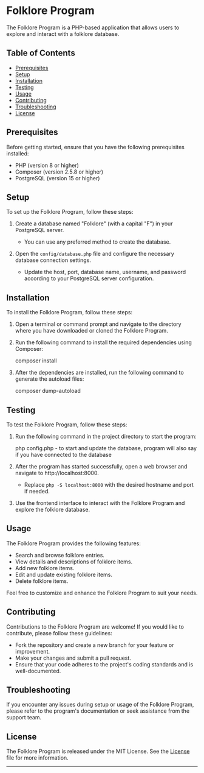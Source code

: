 # 
# Folklore Program

The Folklore Program is a PHP-based application that allows users to explore and interact with a folklore database.

## Table of Contents

- [Prerequisites](#prerequisites)
- [Setup](#setup)
- [Installation](#installation)
- [Testing](#testing)
- [Usage](#usage)
- [Contributing](#contributing)
- [Troubleshooting](#troubleshooting)
- [License](#license)

## Prerequisites

Before getting started, ensure that you have the following prerequisites installed:

- PHP (version 8 or higher)
- Composer (version 2.5.8 or higher)
- PostgreSQL (version 15 or higher)

## Setup

To set up the Folklore Program, follow these steps:

1. Create a database named "Folklore" (with a capital "F") in your PostgreSQL server.
   - You can use any preferred method to create the database.

2. Open the `config/database.php` file and configure the necessary database connection settings.
   - Update the host, port, database name, username, and password according to your PostgreSQL server configuration.

## Installation

To install the Folklore Program, follow these steps:

1. Open a terminal or command prompt and navigate to the directory where you have downloaded or cloned the Folklore Program.

2. Run the following command to install the required dependencies using Composer:

   
   composer install

3. After the dependencies are installed, run the following command to generate the autoload files:


   composer dump-autoload
   

## Testing

To test the Folklore Program, follow these steps:

1. Run the following command in the project directory to start the program:

   
   php config.php - to start and update the database, program will also say if you have connected to the database


3. After the program has started successfully, open a web browser and navigate to http://localhost:8000.
   - Replace `php -S localhost:8000` with the desired hostname and port if needed.

4. Use the frontend interface to interact with the Folklore Program and explore the folklore database.

## Usage

The Folklore Program provides the following features:

- Search and browse folklore entries.
- View details and descriptions of folklore items.
- Add new folklore items.
- Edit and update existing folklore items.
- Delete folklore items.

Feel free to customize and enhance the Folklore Program to suit your needs.

## Contributing

Contributions to the Folklore Program are welcome! If you would like to contribute, please follow these guidelines:
- Fork the repository and create a new branch for your feature or improvement.
- Make your changes and submit a pull request.
- Ensure that your code adheres to the project's coding standards and is well-documented.

## Troubleshooting

If you encounter any issues during setup or usage of the Folklore Program, please refer to the program's documentation or seek assistance from the support team.

## License

The Folklore Program is released under the MIT License. See the [License](https://opensource.org/license/mit/) file for more information.

---
